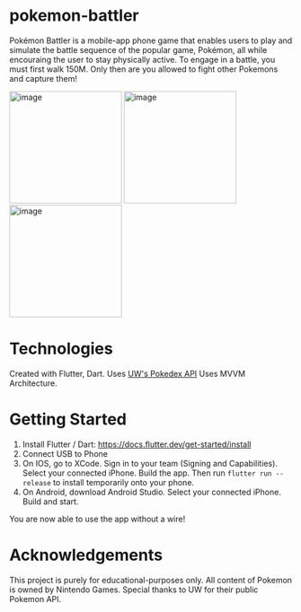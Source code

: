 # pokemon-battler

Pokémon Battler is a mobile-app phone game that enables users to play and simulate the battle sequence of the popular game, Pokémon, all while encouraing the user to stay physically active. To engage in a battle, you must first walk 150M. Only then are you allowed to fight other Pokemons and capture them!

<img width="200" alt="image" src="https://github.com/danhiel/pokemon-battler/assets/37600852/c2b9e3ae-53bc-4046-a92c-ffa15a7f7adb">
 <img width="200" alt="image" src="https://github.com/danhiel/pokemon-battler/assets/37600852/ad5c9cae-0f3e-4918-b0bc-49f49fa3909a"> <img width="200" alt="image" src="https://github.com/danhiel/pokemon-battler/assets/37600852/60765ed5-94fd-4f39-8edd-fc5a0ddb89b2">


# Technologies

Created with Flutter, Dart.
Uses [UW's Pokedex API](https://courses.cs.washington.edu/courses/cse154/webservices/pokedex/)
Uses MVVM Architecture.

# Getting Started

1) Install Flutter / Dart: https://docs.flutter.dev/get-started/install
2) Connect USB to Phone
3) On IOS, go to XCode. Sign in to your team (Signing and Capabilities). Select your connected iPhone. Build the app. Then run ```flutter run --release``` to install temporarily onto your phone.
4) On Android, download Android Studio. Select your connected iPhone. Build and start.

You are now able to use the app without a wire!

# Acknowledgements

This project is purely for educational-purposes only.
All content of Pokemon is owned by Nintendo Games.
Special thanks to UW for their public Pokemon API.
